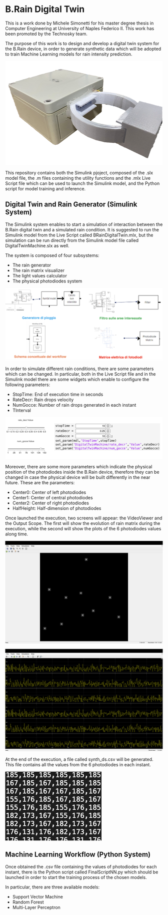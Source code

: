 # B.Rain Digital Twin
This is a work done by Michele Simonetti for his master degree thesis in Computer Engineering at University of Naples Federico II. This work has been promoted by the Technosky team.

The purpose of this work is to design and develop a digital twin system for the B.Rain device, in order to generate synthetic data which will be adopted to train Machine Learning models for rain intensity prediction.

![alt text](brain.png)

This repository contains both the Simulink pjoject, composed of the .slx model file, the .m files containing the utility functions and the .mlx Live Script file which can be used to launch the Simulink model, and the Python script for model training and inference.

## Digital Twin and Rain Generator (Simulink System)
The Simulink system enables to start a simulation of interaction between the B.Rain digital twin and a simulated rain condition. It is suggested to run the Simulink model from the Live Script called BRainDigitalTwin.mlx, but the simulation can be run directly from the Simulink model file called DigitalTwinMachine.slx as well.

The system is composed of four subsystems:
- The rain generator
- The rain matrix visualizer
- The light values calculator
- The physical photodiodes system

![alt text](subsystem.png)

In order to simulate different rain conditions, there are some parameters which can be changed. In particular, both in the Live Script file and in the Simulink model there are some widgets which enable to configure the following parameters:
- StopTime: End of execution time in seconds
- RateDecr: Rain drops velocity
- NumGocce: Number of rain drops generated in each instant
- TInterval

![alt text](widgets.png)

Moreover, there are some more parameters which indicate the physical position of the photodiodes inside the B.Rain device, therefore they can be changed in case the physical device will be built differently in the near future. These are the parameters:
- Center0: Center of left photodiodes
- Center1: Center of central photodiodes
- Center2: Center of right photodiodes
- HalfHeight: Half-dimension of photodiodes

Once launched the execution, two screens will appear: the VideoViewer and the Output Scope. The first will show the evolution of rain matrix during the execution, while the second will show the plots of the 6 photodiodes values along time.

![alt text](viewer.png)

![alt text](plot.png)

At the end of the execution, a file called synth_ds.csv will be generated. This file contains all the values from the 6 photodiodes in each instant.

![alt text](values.png)

## Machine Learning Workflow (Python System)
Once obtained the .csv file containing the values of photodiodes for each instant, there is the Python script called FinalScriptNN.py which should be launched in order to start the training process of the chosen models.

In particular, there are three available models:
- Support Vector Machine
- Random Forest
- Multi-Layer Perceptron
